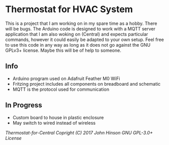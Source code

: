 # Thermostat for HVAC System
This is a project that I am working on in my spare time as a hobby. There will be bugs. The Arduino code is designed to work with a MQTT server application that I am also woking on (Central) and expects particular commands, however it could easily be adapted to your own setup. Feel free to use this code in any way as long as it does not go against the GNU GPLv3+ license. Maybe this will be of help to someone. 

## Info
- Arduino program used on Adafruit Feather M0 WiFi
- Fritzing project includes all components on breadboard and schematic
- MQTT is the protocol used for communication

## In Progress
- Custom board to house in plastic enclosure
- May switch to wired instead of wireless

*Thermostat-for-Central  Copright (C) 2017  John Hinson
GNU GPL-3.0+ License*
